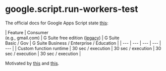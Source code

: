 # google.script.run-workers-test

The official docs for Google Apps Script state [this](https://developers.google.com/apps-script/guides/services/quotas):

| Feature | Consumer  
(e.g., gmail.com) | G Suite free edition ([legacy](https://support.google.com/a/answer/2855120)) | G Suite  
Basic / Gov | G Suite Business / Enterprise / Education |
| --- | --- | --- | --- | --- |
| Custom function runtime | 30 sec / execution | 30 sec / execution | 30 sec / execution | 30 sec / execution |

Motivated by [this](https://twitter.com/LifeOfSpy/status/1326510264020328449) and [this](https://groups.google.com/g/google-apps-script-community/c/qUUGk6G1AnA/m/iKH8KBTiAgAJ).

